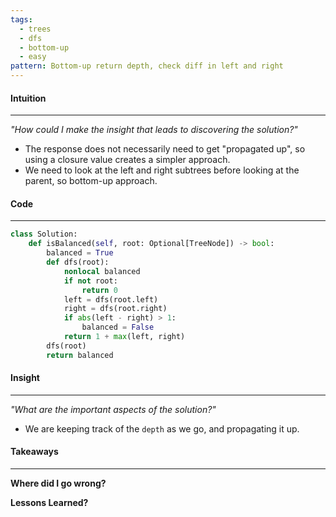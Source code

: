 ```yaml
---
tags:
  - trees
  - dfs
  - bottom-up
  - easy
pattern: Bottom-up return depth, check diff in left and right
---
```

#### Intuition
---
_"How could I make the insight that leads to discovering the solution?"_
- The response does not necessarily need to get "propagated up", so using a closure value creates a simpler approach.
- We need to look at the left and right subtrees before looking at the parent, so bottom-up approach.

#### Code
---

```python
class Solution:
    def isBalanced(self, root: Optional[TreeNode]) -> bool:
        balanced = True
        def dfs(root):
            nonlocal balanced
            if not root: 
	            return 0
            left = dfs(root.left)
            right = dfs(root.right)
            if abs(left - right) > 1: 
                balanced = False
            return 1 + max(left, right)
        dfs(root)
        return balanced
```

#### Insight  
---
_"What are the important aspects of the solution?"_
- We are keeping track of the `depth` as we go, and propagating it up.

#### Takeaways
---
**Where did I go wrong?**

**Lessons Learned?**